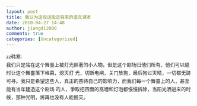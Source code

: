 ```yaml
---
layout: post
title: 我认为这段话能进将来的语文课本
date: 2010-04-27 14:48
author: jiangdi2000
comments: true
categories: [Uncategorized]
---
```

<div id="msgcns!C840C88DA912213B!1895" class="bvMsg"> <span style="font-family:Arial,Helvetica,sans-serif;font-size:13px;line-height:22px;">zz韩寒:<br />我们只是站在这个舞臺上被灯光照著的小人物。但是这个剧场归他们所有，他们可以隨时让这个舞臺落下帷幕，熄灭灯
光，切断电闸，关门放狗，最后狗过天晴，一切都无跡可寻。我只是希望这些人，真正的善待自己的影响力，而我们每一个舞臺上的人，甚至能有当年建造这个剧场
的人，爭取把四面的高墻和灯泡都慢慢拆除，当阳光洒进来的时候，那种光明，將再也没有人能摁灭。</span> <br /></div>
